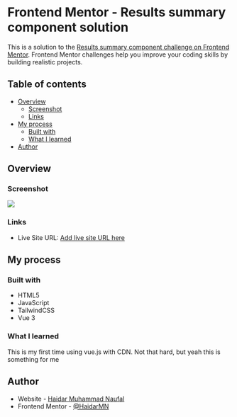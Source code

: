 # Frontend Mentor - Results summary component solution

This is a solution to the [Results summary component challenge on Frontend Mentor](https://www.frontendmentor.io/challenges/results-summary-component-CE_K6s0maV). Frontend Mentor challenges help you improve your coding skills by building realistic projects.

## Table of contents

- [Overview](#overview)
  - [Screenshot](#screenshot)
  - [Links](#links)
- [My process](#my-process)
  - [Built with](#built-with)
  - [What I learned](#what-i-learned)
- [Author](#author)

## Overview

### Screenshot

![](./assets/images/screenshot.png)

### Links

- Live Site URL: [Add live site URL here](https://haidarmn.github.io/result-summary-component)

## My process

### Built with

- HTML5
- JavaScript
- TailwindCSS
- Vue 3

### What I learned

This is my first time using vue.js with CDN. Not that hard, but yeah this is something for me

## Author

- Website - [Haidar Muhammad Naufal](https://haidarmn.github.io)
- Frontend Mentor - [@HaidarMN](https://www.frontendmentor.io/profile/HaidarMN)
